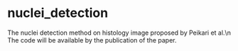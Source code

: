 # nuclei_detection
The nuclei detection method on histology image proposed by Peikari et al.\n
The code will be available by the publication of the paper.
